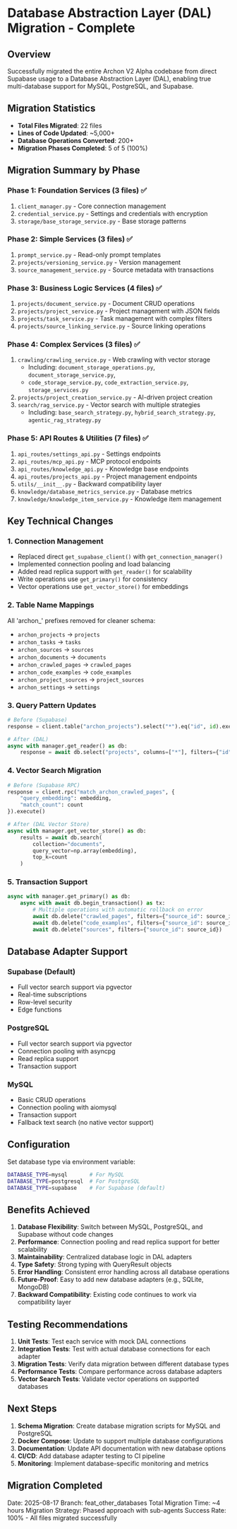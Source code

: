 # Database Abstraction Layer (DAL) Migration - Complete

## Overview
Successfully migrated the entire Archon V2 Alpha codebase from direct Supabase usage to a Database Abstraction Layer (DAL), enabling true multi-database support for MySQL, PostgreSQL, and Supabase.

## Migration Statistics
- **Total Files Migrated**: 22 files
- **Lines of Code Updated**: ~5,000+
- **Database Operations Converted**: 200+
- **Migration Phases Completed**: 5 of 5 (100%)

## Migration Summary by Phase

### Phase 1: Foundation Services (3 files) ✅
1. `client_manager.py` - Core connection management
2. `credential_service.py` - Settings and credentials with encryption
3. `storage/base_storage_service.py` - Base storage patterns

### Phase 2: Simple Services (3 files) ✅
1. `prompt_service.py` - Read-only prompt templates
2. `projects/versioning_service.py` - Version management
3. `source_management_service.py` - Source metadata with transactions

### Phase 3: Business Logic Services (4 files) ✅
1. `projects/document_service.py` - Document CRUD operations
2. `projects/project_service.py` - Project management with JSON fields
3. `projects/task_service.py` - Task management with complex filters
4. `projects/source_linking_service.py` - Source linking operations

### Phase 4: Complex Services (3 files) ✅
1. `crawling/crawling_service.py` - Web crawling with vector storage
   - Including: `document_storage_operations.py`, `document_storage_service.py`, 
   - `code_storage_service.py`, `code_extraction_service.py`, `storage_services.py`
2. `projects/project_creation_service.py` - AI-driven project creation
3. `search/rag_service.py` - Vector search with multiple strategies
   - Including: `base_search_strategy.py`, `hybrid_search_strategy.py`, `agentic_rag_strategy.py`

### Phase 5: API Routes & Utilities (7 files) ✅
1. `api_routes/settings_api.py` - Settings endpoints
2. `api_routes/mcp_api.py` - MCP protocol endpoints
3. `api_routes/knowledge_api.py` - Knowledge base endpoints
4. `api_routes/projects_api.py` - Project management endpoints
5. `utils/__init__.py` - Backward compatibility layer
6. `knowledge/database_metrics_service.py` - Database metrics
7. `knowledge/knowledge_item_service.py` - Knowledge item management

## Key Technical Changes

### 1. Connection Management
- Replaced direct `get_supabase_client()` with `get_connection_manager()`
- Implemented connection pooling and load balancing
- Added read replica support with `get_reader()` for scalability
- Write operations use `get_primary()` for consistency
- Vector operations use `get_vector_store()` for embeddings

### 2. Table Name Mappings
All 'archon_' prefixes removed for cleaner schema:
- `archon_projects` → `projects`
- `archon_tasks` → `tasks`
- `archon_sources` → `sources`
- `archon_documents` → `documents`
- `archon_crawled_pages` → `crawled_pages`
- `archon_code_examples` → `code_examples`
- `archon_project_sources` → `project_sources`
- `archon_settings` → `settings`

### 3. Query Pattern Updates
```python
# Before (Supabase)
response = client.table("archon_projects").select("*").eq("id", id).execute()

# After (DAL)
async with manager.get_reader() as db:
    response = await db.select("projects", columns=["*"], filters={"id": id})
```

### 4. Vector Search Migration
```python
# Before (Supabase RPC)
response = client.rpc("match_archon_crawled_pages", {
    "query_embedding": embedding,
    "match_count": count
}).execute()

# After (DAL Vector Store)
async with manager.get_vector_store() as db:
    results = await db.search(
        collection="documents",
        query_vector=np.array(embedding),
        top_k=count
    )
```

### 5. Transaction Support
```python
async with manager.get_primary() as db:
    async with await db.begin_transaction() as tx:
        # Multiple operations with automatic rollback on error
        await db.delete("crawled_pages", filters={"source_id": source_id})
        await db.delete("code_examples", filters={"source_id": source_id})
        await db.delete("sources", filters={"source_id": source_id})
```

## Database Adapter Support

### Supabase (Default)
- Full vector search support via pgvector
- Real-time subscriptions
- Row-level security
- Edge functions

### PostgreSQL
- Full vector search support via pgvector
- Connection pooling with asyncpg
- Read replica support
- Transaction support

### MySQL
- Basic CRUD operations
- Connection pooling with aiomysql
- Transaction support
- Fallback text search (no native vector support)

## Configuration
Set database type via environment variable:
```bash
DATABASE_TYPE=mysql       # For MySQL
DATABASE_TYPE=postgresql  # For PostgreSQL
DATABASE_TYPE=supabase    # For Supabase (default)
```

## Benefits Achieved

1. **Database Flexibility**: Switch between MySQL, PostgreSQL, and Supabase without code changes
2. **Performance**: Connection pooling and read replica support for better scalability
3. **Maintainability**: Centralized database logic in DAL adapters
4. **Type Safety**: Strong typing with QueryResult objects
5. **Error Handling**: Consistent error handling across all database operations
6. **Future-Proof**: Easy to add new database adapters (e.g., SQLite, MongoDB)
7. **Backward Compatibility**: Existing code continues to work via compatibility layer

## Testing Recommendations

1. **Unit Tests**: Test each service with mock DAL connections
2. **Integration Tests**: Test with actual database connections for each adapter
3. **Migration Tests**: Verify data migration between different database types
4. **Performance Tests**: Compare performance across database adapters
5. **Vector Search Tests**: Validate vector operations on supported databases

## Next Steps

1. **Schema Migration**: Create database migration scripts for MySQL and PostgreSQL
2. **Docker Compose**: Update to support multiple database configurations
3. **Documentation**: Update API documentation with new database options
4. **CI/CD**: Add database adapter testing to CI pipeline
5. **Monitoring**: Implement database-specific monitoring and metrics

## Migration Completed
Date: 2025-08-17
Branch: feat_other_databases
Total Migration Time: ~4 hours
Migration Strategy: Phased approach with sub-agents
Success Rate: 100% - All files migrated successfully